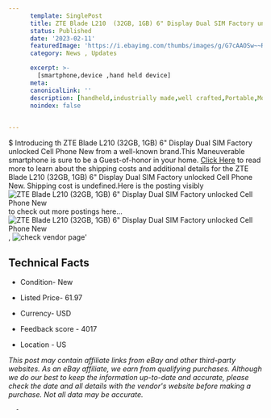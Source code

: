 ```yaml
---
      template: SinglePost
      title: ZTE Blade L210  (32GB, 1GB) 6" Display Dual SIM Factory unlocked Cell Phone New
      status: Published
      date: '2023-02-11'
      featuredImage: 'https://i.ebayimg.com/thumbs/images/g/G7cAAOSw~~RfnBwa/s-l225.jpg'
      category: News , Updates

      excerpt: >-
        [smartphone,device ,hand held device]
      meta:
      canonicalLink: ''
      description: [handheld,industrially made,well crafted,Portable,Mobile,Compact,Convenient,Lightweight,Maneuverable,Man-portable,Miniature,Carriable,Hand-held,Light,Holdable,Transportable,Mobile device,Pocket-sized,On-the-go,Wireless,Cordless,Compact size,Convenient size, smartphone,device ,hand held device]
      noindex: false
      

---
```

$
      Introducing th ZTE Blade L210  (32GB, 1GB) 6" Display Dual SIM Factory unlocked Cell Phone New from a well-known brand.This Maneuverable smartphone is sure to be a Guest-of-honor in your home. [Click Here](https://www.ebay.com/itm/225304491042?hash=item347531b422%3Ag%3AG7cAAOSw%7E%7ERfnBwa&amdata=enc%3AAQAHAAAA4JhIZuTTjOu55q4k5UkoU%2BNYS06qsTWZkOi6VgfkqYW7GkprOirtIzINaKARIJCWyXZo8LohMdJxk1YW8k4TezRLzU%2BMJJ0y%2Br1HlUMRtcYLaKuo4janl%2B%2BqxsHtm7OiCQJAg7KmCDLMnMQsSlAhxn6sgCknzMhza%2BFU3iRMpMzVVJdFEf2HCQN1L%2FdrINZqIbY3zyjkp7Poi%2BS4HXm2XiOFJrQgSxdgvJAdFnAk%2BYKNklzKRbxqPXrITgOvZutVhjOzr4uFN3plAwvPoyFEshS15dcb3c%2BVzfbNiD2k%2BkLN&mkevt=1&mkcid=1&mkrid=711-53200-19255-0&campid=%253CePNCampaignId%253E&customid=%253CreferenceId%253E&toolid=10049) to read more to learn about the shipping costs and additional details for the ZTE Blade L210  (32GB, 1GB) 6" Display Dual SIM Factory unlocked Cell Phone New. Shipping cost is undefined.Here is the posting visibly ![ZTE Blade L210  (32GB, 1GB) 6" Display Dual SIM Factory unlocked Cell Phone New](https://i.ebayimg.com/thumbs/images/g/G7cAAOSw~~RfnBwa/s-l225.jpg) to check out more postings here... ![ZTE Blade L210  (32GB, 1GB) 6" Display Dual SIM Factory unlocked Cell Phone New](https://i.ebayimg.com/images/g/G7cAAOSw~~RfnBwa/s-l1200.jpg), ![check vendor page](https://origin-galleryplus.ebayimg.com/ws/web/225304491042_2_0_1/225x225.jpg,https://origin-galleryplus.ebayimg.com/ws/web/225304491042_3_0_1/225x225.jpg,https://origin-galleryplus.ebayimg.com/ws/web/225304491042_4_0_1/225x225.jpg,https://origin-galleryplus.ebayimg.com/ws/web/225304491042_5_0_1/225x225.jpg,https://origin-galleryplus.ebayimg.com/ws/web/225304491042_6_0_1/225x225.jpg,https://origin-galleryplus.ebayimg.com/ws/web/225304491042_7_0_1/225x225.jpg,https://origin-galleryplus.ebayimg.com/ws/web/225304491042_8_0_1/225x225.jpg,https://origin-galleryplus.ebayimg.com/ws/web/225304491042_9_0_1/225x225.jpg,https://origin-galleryplus.ebayimg.com/ws/web/225304491042_10_0_1/225x225.jpg)'

      

 ## Technical Facts 



     
      

 - Condition- New 


      

 - Listed Price- 61.97 


      

 - Currency- USD 


      

 - Feedback score - 4017 


      

 - Location - US 


      
      

 *_This post may contain affiliate links from eBay and other third-party websites. As an eBay affiliate, we earn from qualifying purchases. Although we do our best to keep the information up-to-date and accurate, please check the date and all details with the vendor's website before making a purchase. Not all data may be accurate._*




      -
